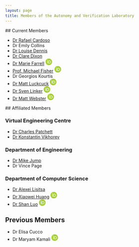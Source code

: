```yaml
---
layout: page
title: Members of the Autonomy and Verification Laboratory
---
```


<article class="row">
  <section class="columns large-4">
  <div markdown="1">
## Current Members


* [Dr Rafael Cardoso](https://rafaelcaue.github.io/)
*  Dr Emily Collins
* [Dr Louise Dennis](http://www.csc.liv.ac.uk/~lad)
* [Dr Clare Dixon](http://cgi.csc.liv.ac.uk/~clare)
* [Dr Marie Farrell](https://cgi.csc.liv.ac.uk/~marie/) <a href="https://orcid.org/0000-0001-7708-3877 "><img alt="ORCID logo" src="/images/logos/orcid_32x32.png" width="21" height="21"/></a>
* [Prof. Michael Fisher](http://intranet.csc.liv.ac.uk/~michael) <a href="https://orcid.org/0000-0002-0875-3862 "><img alt="ORCID logo" src="/images/logos/orcid_32x32.png" width="21" height="21"/></a>
* Dr Georgios Kourtis
* [Dr Matt Luckcuck](http://cgi.csc.liv.ac.uk/~mattlck/) <a href="https://orcid.org/0000-0002-6444-9312 "><img alt="ORCID logo" src="/images/logos/orcid_32x32.png" width="21" height="21"/></a>
* [Dr Sven Linker](http://cgi.csc.liv.ac.uk/~slk) <a href="https://orcid.org/0000-0003-2913-7943 "><img alt="ORCID logo" src="/images/logos/orcid_32x32.png" width="21" height="21"/></a>
* [Dr Matt Webster](http://www.csc.liv.ac.uk/~matt) <a href="https://orcid.org/0000-0002-8817-6881 "><img alt="ORCID logo" src="/images/logos/orcid_32x32.png" width="21" height="21"/></a>
</div>
</section>



<section class="columns large-6">
<div markdown="1">
## Affiliated Members


### Virtual Engineering Centre

* [Dr Charles Patchett](http://www.virtualengineeringcentre.com/about/team/dr-charles-patchett)
* [Dr Konstantin Vikhorev](http://www.virtualengineeringcentre.com/about/team/dr-konstantin-vikhorev)

### Department of Engineering
 * [Dr Mike Jump](https://www.liverpool.ac.uk/engineering/staff/michael-jump/)
 * Dr Vince Page

### Department of Computer Science

 * [Dr Alexei Lisitsa](http://cgi.csc.liv.ac.uk/~alexei/)
 * [Dr Xiaowei Huang](https://cgi.csc.liv.ac.uk/~xiaowei/) <a href="https://orcid.org/0000-0001-6267-0366 "><img alt="ORCID logo" src="/images/logos/orcid_32x32.png" width="21" height="21"/></a>
 * [Dr Shan Luo](https://cgi.csc.liv.ac.uk/~shanluo/) <a href="https://orcid.org/0000-0003-4760-0372 "><img alt="ORCID logo" src="/images/logos/orcid_32x32.png" width="21" height="21"/></a>


</div>
</section>


</article>

<article class="row">
<div markdown="1">

## Previous Members

* Dr Elisa Cucco
* Dr Maryam Kamali <a href="https://orcid.org/0000-0002-2789-6914 "><img alt="ORCID logo" src="/images/logos/orcid_32x32.png" width="21" height="21"/></a>



</div>
</article>
